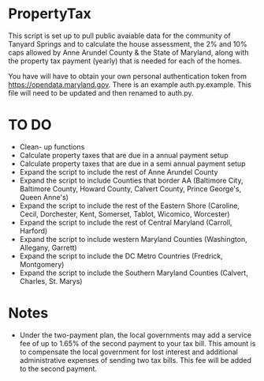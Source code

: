 # PropertyTax
This script is set up to pull public avaiable data for the community of Tanyard Springs and to calculate the house assessment, the 2% and 10% caps allowed by Anne Arundel County & the State of Maryland, along with the property tax payment (yearly) that is needed for each of the homes. 

You have will have to obtain your own personal authentication token from https://opendata.maryland.gov. There is an example auth.py.example. This file will need to be updated and then renamed to auth.py. 

# TO DO
* Clean- up functions
* Calculate property taxes that are due in a annual payment setup
* Calculate property taxes that are due in a semi annual payment setup
* Expand the script to include the rest of Anne Arundel County
* Expand the script to include Counties that border AA (Baltimore City, Baltimore County, Howard County, Calvert County, Prince George's, Queen Anne's)
* Expand the script to include the rest of the Eastern Shore (Caroline, Cecil, Dorchester, Kent, Somerset, Tablot, Wicomico, Worcester)
* Expand the script to include the rest of Central Maryland (Carroll, Harford)
* Expand the script to include western Maryland Counties (Washington, Allegany, Garrett)
* Expand the script to include the DC Metro Countries (Fredrick, Montgomery)
* Expand the script to include the Southern Maryland Counties (Calvert, Charles, St. Marys)

# Notes
* Under the two-payment plan, the local governments may add a service fee of up to 1.65% of the second payment to your tax bill. This amount is to compensate the local government for lost interest and additional administrative expenses of sending two tax bills. This fee will be added to the second payment.
